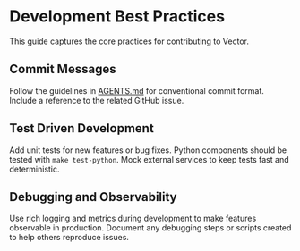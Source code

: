 # Development Best Practices

This guide captures the core practices for contributing to Vector.

## Commit Messages

Follow the guidelines in [AGENTS.md](../../AGENTS.md) for conventional commit format. Include a reference to the related GitHub issue.

## Test Driven Development

Add unit tests for new features or bug fixes. Python components should be tested with `make test-python`. Mock external services to keep tests fast and deterministic.

## Debugging and Observability

Use rich logging and metrics during development to make features observable in production. Document any debugging steps or scripts created to help others reproduce issues.

